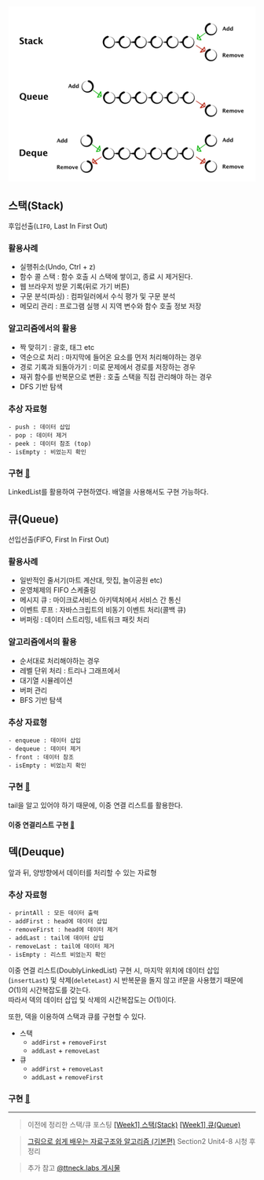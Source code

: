 <img src="../assets/datastructure-stack-queue-deque.png">

## 스택(Stack)
후입선출(`LIFO`, Last In First Out)

### 활용사례
- 실행취소(Undo, Ctrl + z)
- 함수 콜 스택 : 함수 호출 시 스택에 쌓이고, 종료 시 제거된다.
- 웹 브라우저 방문 기록(뒤로 가기 버튼)
- 구문 분석(파싱) : 컴파일러에서 수식 평가 및 구문 분석
- 메모리 관리 : 프로그램 실행 시 지역 변수와 함수 호출 정보 저장

### 알고리즘에서의 활용
- 짝 맞히기 : 괄호, 태그 etc
- 역순으로 처리 : 마지막에 들어온 요소를 먼저 처리해야하는 경우
- 경로 기록과 되돌아가기 : 미로 문제에서 경로를 저장하는 경우
- 재귀 함수를 반복문으로 변환 : 호출 스택을 직접 관리해야 하는 경우
- DFS 기반 탐색


### 추상 자료형

```text
- push : 데이터 삽입
- pop : 데이터 제거
- peek : 데이터 참조 (top)
- isEmpty : 비었는지 확인
```

### 구현 [🔗](https://github.com/yeeuniii/study-algorithm/blob/main/study/data-structure/stack/stack2.py)
LinkedList를 활용하여 구현하였다. 배열을 사용해서도 구현 가능하다.


## 큐(Queue)
선입선출(FIFO, First In First Out)

### 활용사례
- 일반적인 줄서기(마트 계산대, 맛집, 놀이공원 etc)
- 운영체제의 FIFO 스케줄링
- 메시지 큐 : 마이크로서비스 아키텍처에서 서비스 간 통신
- 이벤트 루프 : 자바스크립트의 비동기 이벤트 처리(콜백 큐)
- 버퍼링 : 데이터 스트리밍, 네트워크 패킷 처리

### 알고리즘에서의 활용
- 순서대로 처리해야하는 경우
- 레벨 단위 처리 : 트리나 그래프에서
- 대기열 시뮬레이션
- 버퍼 관리
- BFS 기반 탐색

### 추상 자료형
```text
- enqueue : 데이터 삽입
- dequeue : 데이터 제거
- front : 데이터 참조
- isEmpty : 비었는지 확인
```


### 구현 [🔗](https://github.com/yeeuniii/study-algorithm/blob/main/study/data-structure/queue/queue2.py)
tail을 알고 있어야 하기 때문에, 이중 연결 리스트를 활용한다.
#### 이중 연결리스트 구현 [🔗](https://github.com/yeeuniii/study-algorithm/blob/main/study/data-structure/linkedlist/doubly_linked_list.py)


## 덱(Deuque)
앞과 뒤, 양방향에서 데이터를 처리할 수 있는 자료형

### 추상 자료형

```text
- printAll : 모든 데이터 출력
- addFirst : head에 데이터 삽입
- removeFirst : head에 데이터 제거
- addLast : tail에 데이터 삽입
- removeLast : tail에 데이터 제거
- isEmpty : 리스트 비었는지 확인
```

이중 연결 리스트(DoublyLinkedList) 구현 시, 
마지막 위치에 데이터 삽입(`insertLast`) 및 삭제(`deleteLast`) 시
반복문을 돌지 않고 if문을 사용했기 때문에 $O(1)$의 시간복잡도를 갖는다.<br>
따라서 덱의 데이터 삽입 및 삭제의 시간복잡도는 $O(1)$이다.

또한, 덱을 이용하여 스택과 큐를 구현할 수 있다.
- 스택
  - `addFirst` + `removeFirst`
  - `addLast` + `removeLast`
- 큐
  - `addFirst` + `removeLast`
  - `addLast` + `removeFirst`

### 구현 [🔗](https://github.com/yeeuniii/study-algorithm/blob/main/study/data-structure/deque/deque.py)

---

> 이전에 정리한 스택/큐 포스팅
[[Week1] 스택(Stack)](https://velog.io/@anna8627/Week1-%EC%8A%A4%ED%83%9D%EA%B3%BC-%ED%81%90)
[[Week1] 큐(Queue)](https://velog.io/@anna8627/Week1-%ED%81%90Queue-l58qoqce)


> [그림으로 쉽게 배우는 자료구조와 알고리즘 (기본편)](https://www.inflearn.com/courses/lecture?courseId=328971&type=LECTURE&unitId=115670&subtitleLanguage=ko&tab=curriculum) Section2 Unit4-8 시청 후 정리

> 추가 참고
[@ttneck.labs 게시물](https://www.instagram.com/p/DG5Du9_Sp4v/?utm_source=ig_web_copy_link&igsh=MzRlODBiNWFlZA==)
